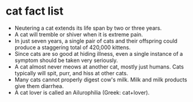 # cat fact list

- Neutering a cat extends its life span by two or three years.
- A cat will tremble or shiver when it is extreme pain.
- In just seven years, a single pair of cats and their offspring could produce a staggering total of 420,000 kittens.
- Since cats are so good at hiding illness, even a single instance of a symptom should be taken very seriously.
- A cat almost never meows at another cat, mostly just humans. Cats typically will spit, purr, and hiss at other cats.
- Many cats cannot properly digest cow's milk. Milk and milk products give them diarrhea.
- A cat lover is called an Ailurophilia (Greek: cat+lover).
